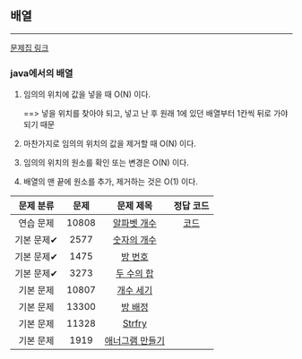 ## 배열
--------------

[문제집 링크](https://www.acmicpc.net/workbook/view/7307)

### java에서의 배열
1. 임의의 위치에 값을  넣을 때 O(N) 이다. 

    ==> 넣을 위치를 찾아야 되고, 넣고 난 후 원래 1에 있던 배열부터 1칸씩 뒤로 가야 되기 때문
2. 마찬가지로 임의의 위치의 값을 제거할 때 O(N) 이다.
3. 임의의 위치의 원소를 확인 또는 변경은 O(N) 이다.
4. 배열의 맨 끝에 원소를 추가, 제거하는 것은 O(1) 이다.


| 문제 분류 | 문제 | 문제 제목 | 정답 코드 |
| :--: | :--: | :--: | :--: |
| 연습 문제 | 10808 | [알파벳 개수](https://www.acmicpc.net/problem/10808) | [코드]() |
| 기본 문제✔ | 2577 | [숫자의 개수](https://www.acmicpc.net/problem/2577) |  |
| 기본 문제✔ | 1475 | [방 번호](https://www.acmicpc.net/problem/1475) |  |
| 기본 문제✔ | 3273 | [두 수의 합](https://www.acmicpc.net/problem/3273) | |
| 기본 문제 | 10807 | [개수 세기](https://www.acmicpc.net/problem/10807) |  |
| 기본 문제 | 13300 | [방 배정](https://www.acmicpc.net/problem/13300) |  |
| 기본 문제 | 11328 | [Strfry](https://www.acmicpc.net/problem/11328) |  |
| 기본 문제 | 1919 | [애너그램 만들기](https://www.acmicpc.net/problem/1919) |  |